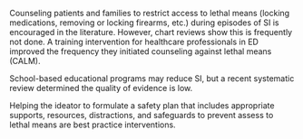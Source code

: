 Counseling patients and families to restrict access to lethal means (locking medications, removing or locking firearms, etc.) during episodes of SI is encouraged in the literature. However, chart reviews show this is frequently not done. A training intervention for healthcare professionals in ED improved the frequency they initiated counseling against lethal means (CALM).

School-based educational programs may reduce SI, but a recent systematic review determined the quality of evidence is low.

Helping the ideator to formulate a safety plan that includes appropriate supports, resources, distractions, and safeguards to prevent assess to lethal means are best practice interventions.